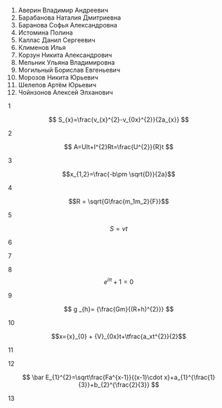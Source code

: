 1. Аверин Владимир Андреевич
2. Барабанова Наталия Дмитриевна
3. Баранова Софья Александровна
4. Истомина Полина
5. Каллас Данил Сергеевич
6. Клименов Илья
7. Корзун Никита Александрович
8. Мельник Ульяна Владимировна
9. Могильный Борислав Евгеньевич
10. Морозов Никита Юрьевич
11. Шелепов Артём Юрьевич
12. Чойнзонов Алексей Элханович

1

$$ S_{x}=\frac{v_{x}^{2}-v_{0x}^{2}}{2a_{x}} $$

2

$$ A=UIt+I^{2}Rt=\frac{U^{2}}{R}t $$

3


$$x_{1,2}=\frac{-b\pm \sqrt{D}}{2a}$$


4

$$R = \sqrt{G\frac{m_1m_2}{F}}$$

5 

$$ S=vt $$


6


7


8              
       $$e^{i\pi} + 1 =0$$


9


$$ g _{h}= {\frac{Gm}{(R+h)^{2}}} $$

10

$$x={x}_{0} + {V}_{0x}t+\tfrac{a_xt^{2}}{2}$$



11


12

$$ \bar E_{1}^{2}=\sqrt\frac{Fa^{x-1}}{(x-1)\cdot x}+a_{1}^{\frac{1}{3}}+b_{2}^{\frac{2}{3}} $$

13


